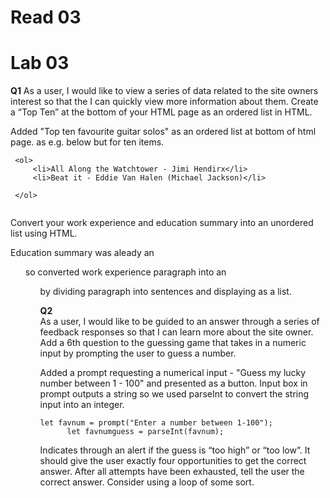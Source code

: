 # Read 03







# Lab 03

**Q1**
As a user, I would like to view a series of data related to the site owners interest so that the I can quickly view more information about them.
Create a “Top Ten” at the bottom of your HTML page as an ordered list in HTML. 

  Added "Top ten favourite guitar solos" as an ordered list at bottom of html page. as e.g. below but for ten items.
  
  ```
   <ol>
       <li>All Along the Watchtower - Jimi Hendirx</li>
       <li>Beat it - Eddie Van Halen (Michael Jackson)</li>
       
   </ol> 
   
   ```


Convert your work experience and education summary into an unordered list using HTML.

Education summary was aleady an <ul> so converted work experience paragraph into an <ul> by dividing paragraph into sentences and displaying as a list. 
  
  
**Q2**  
As a user, I would like to be guided to an answer through a series of feedback responses so that I can learn more about the site owner.
Add a 6th question to the guessing game that takes in a numeric input by prompting the user to guess a number.
  
Added a prompt requesting a numerical input - "Guess my lucky number between 1 - 100" and presented as a button. Input box in prompt outputs a string so 
  we used parseInt to convert the string input into an integer. 
  
  ```
  let favnum = prompt("Enter a number between 1-100");
        let favnumguess = parseInt(favnum);
  ```
  
Indicates through an alert if the guess is “too high” or “too low”.
It should give the user exactly four opportunities to get the correct answer.
After all attempts have been exhausted, tell the user the correct answer. Consider using a loop of some sort.
